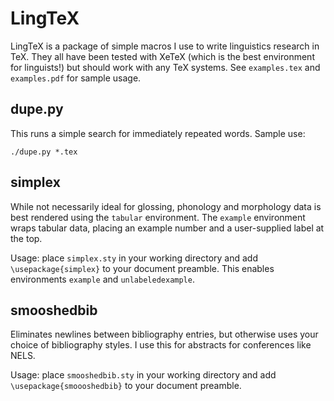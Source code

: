 LingTeX
=======

LingTeX is a package of simple macros I use to write linguistics research in TeX. They all have been tested with XeTeX (which is the best environment for linguists!) but should work with any TeX systems. See `examples.tex` and `examples.pdf` for sample usage.

dupe.py
-------

This runs a simple search for immediately repeated words. Sample use:
    
    ./dupe.py *.tex

simplex
-------

While not necessarily ideal for glossing, phonology and morphology data is best rendered using the `tabular` environment. The `example` environment wraps tabular data, placing an example number and a user-supplied label at the top. 

Usage: place `simplex.sty` in your working directory and add `\usepackage{simplex}` to your document preamble. This enables environments `example` and `unlabeledexample`. 

smooshedbib
-----------

Eliminates newlines between bibliography entries, but otherwise uses your choice of bibliography styles. I use this for abstracts for conferences like NELS.

Usage: place `smooshedbib.sty` in your working directory and add `\usepackage{smoooshedbib}` to your document preamble.
